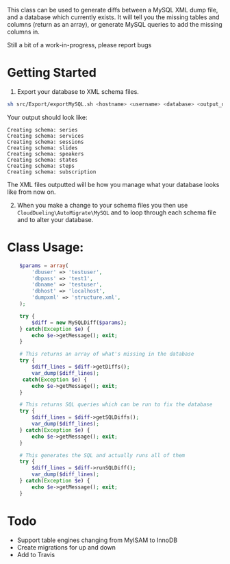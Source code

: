 This class can be used to generate diffs between a MySQL XML dump
file, and a database which currently exists. It will tell you the missing
tables and columns (return as an array), or generate MySQL queries to add the
missing columns in.

Still a bit of a work-in-progress, please report bugs


# Getting Started

1. Export your database to XML schema files.

```bash
sh src/Export/exportMySQL.sh <hostname> <username> <database> <output_dir>
```

Your output should look like:

```
Creating schema: series
Creating schema: services
Creating schema: sessions
Creating schema: slides
Creating schema: speakers
Creating schema: states
Creating schema: steps
Creating schema: subscription
```

The XML files outputted will be how you manage what your database looks like from now on.

2. When you make a change to your schema files you then use `CloudDueling\AutoMigrate\MySQL` and to loop through each schema file and to alter your database.

# Class Usage:

```php
    $params = array(
        'dbuser' => 'testuser',
        'dbpass' => 'test1',
        'dbname' => 'testuser',
        'dbhost' => 'localhost',
        'dumpxml' => 'structure.xml',
    );

    try {
        $diff = new MySQLDiff($params);
    } catch(Exception $e) {
        echo $e->getMessage(); exit;
    }

    # This returns an array of what's missing in the database
    try {
        $diff_lines = $diff->getDiffs();
        var_dump($diff_lines);
     catch(Exception $e) {
        echo $e->getMessage(); exit;
    }

    # This returns SQL queries which can be run to fix the database
    try {
        $diff_lines = $diff->getSQLDiffs();
        var_dump($diff_lines);
    } catch(Exception $e) {
        echo $e->getMessage(); exit;
    }

    # This generates the SQL and actually runs all of them
    try {
        $diff_lines = $diff->runSQLDiff();
        var_dump($diff_lines);
    } catch(Exception $e) {
        echo $e->getMessage(); exit;
    }
```

# Todo
 - Support table engines changing from MyISAM to InnoDB
 - Create migrations for up and down
 - Add to Travis
